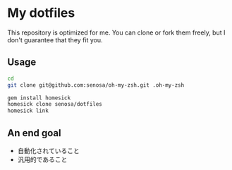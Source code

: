 # My dotfiles
This repository is optimized for me. You can clone or fork them freely, but I don't guarantee that they fit you.

## Usage

```sh
cd
git clone git@github.com:senosa/oh-my-zsh.git .oh-my-zsh

gem install homesick
homesick clone senosa/dotfiles
homesick link
```

## An end goal
* 自動化されていること
* 汎用的であること
